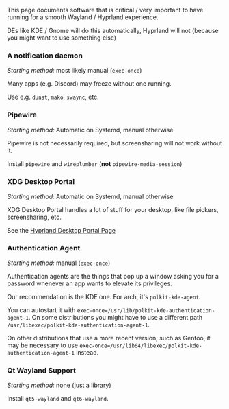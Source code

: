 This page documents software that is critical / very important to have running for a smooth
Wayland / Hyprland experience.

DEs like KDE / Gnome will do this automatically, Hyprland will not (because you might want to use something else)

### A notification daemon
_Starting method:_ most likely manual (`exec-once`)

Many apps (e.g. Discord) may freeze without one running.

Use e.g. `dunst`, `mako`, `swaync`, etc.

### Pipewire
_Starting method:_ Automatic on Systemd, manual otherwise

Pipewire is not necessarily required, but screensharing will not work without it.

Install `pipewire` and `wireplumber` (**not** `pipewire-media-session`)

### XDG Desktop Portal
_Starting method:_ Automatic on Systemd, manual otherwise

XDG Desktop Portal handles a lot of stuff for your desktop, like file pickers,
screensharing, etc.

See the [Hyprland Desktop Portal Page](../Hyprland-desktop-portal)

### Authentication Agent
_Starting method:_ manual (`exec-once`)

Authentication agents are the things that pop up a window asking you for a password whenever
an app wants to elevate its privileges.

Our recommendation is the KDE one. For arch, it's `polkit-kde-agent`.

You can autostart it with `exec-once=/usr/lib/polkit-kde-authentication-agent-1`.
On some distributions you might have to use a different path `/usr/libexec/polkit-kde-authentication-agent-1`.

On other distributions that use a more recent version, such as Gentoo, it may be necessary to use `exec-once=/usr/lib64/libexec/polkit-kde-authentication-agent-1` instead.

### Qt Wayland Support
_Starting method:_ none (just a library)

Install `qt5-wayland` and `qt6-wayland`.


